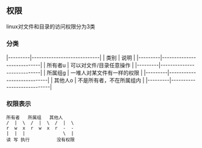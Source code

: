 ##  权限
linux对文件和目录的访问权限分为3类

###   分类
|---------|----------------------------|
| 类别    | 说明                       |
|---------|----------------------------|
| 所有者u | 可以对文件/目录任意操作    |
|---------|----------------------------|
| 所属组g | 一堆人对某文件有一样的权限 |
|---------|----------------------------|
| 其他人o | 不是所有者，不在所属组内   |
|---------|----------------------------|



###   权限表示
```shell
所有者   所属组   其他人
/  |  \  /  |  \  /  |  \
r  w  x  r  w  x  r  -  -
|  |  |				 \  |
读 写 执行			没有权限
```

